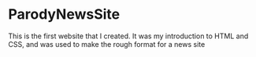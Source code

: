 # ParodyNewsSite
This is the first website that I created. It was my introduction to HTML and CSS, and was used to make the rough format for a news site
